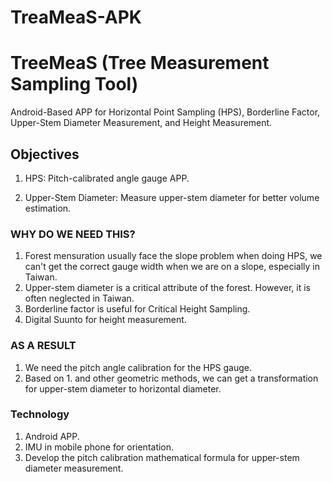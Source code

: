 # TreaMeaS-APK
# TreeMeaS (Tree Measurement Sampling Tool)
Android-Based APP for Horizontal Point Sampling (HPS), Borderline Factor, Upper-Stem Diameter Measurement, and Height Measurement.

## Objectives
1. HPS: Pitch-calibrated angle gauge APP.

2. Upper-Stem Diameter: Measure upper-stem diameter for better volume estimation.

### WHY DO WE NEED THIS? 
1. Forest mensuration usually face the slope problem when doing HPS, we can't get the correct gauge width when we are on a slope, especially in Taiwan.
2. Upper-stem diameter is a critical attribute of the forest. However, it is often neglected in Taiwan.
3. Borderline factor is useful for Critical Height Sampling.
4. Digital Suunto for height measurement.

### AS A RESULT
1. We need the pitch angle calibration for the HPS gauge.
2. Based on 1. and other geometric methods, we can get a transformation for upper-stem diameter to horizontal diameter.

### Technology
1. Android APP.
2. IMU in mobile phone for orientation.
3. Develop the pitch calibration mathematical formula for upper-stem diameter measurement.
